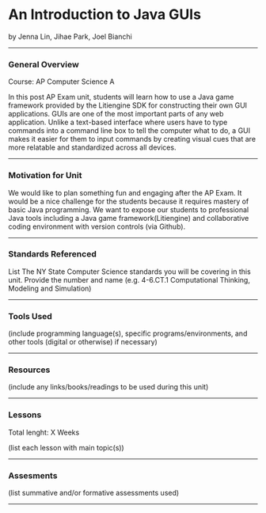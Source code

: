 # An Introduction to Java GUIs
by Jenna Lin, Jihae Park, Joel Bianchi

-----

### General Overview
Course: AP Computer Science A

In this post AP Exam unit, students will learn how to use a Java game framework provided by the Litiengine SDK for constructing their own GUI applications. GUIs are one of the most important parts of any web application. Unlike a text-based interface where users have to type commands into a command line box to tell the computer what to do, a GUI makes it easier for them to input commands by creating visual cues that are more relatable and standardized across all devices.

---

### Motivation for Unit
We would like to plan something fun and engaging after the AP Exam. It would be a nice challenge for the students because it requires mastery of basic Java programming. We want to expose our students to professional Java tools including a Java game framework(Litiengine) and collaborative coding environment with version controls (via Github). 

---

### Standards Referenced
List The NY State Computer Science standards you will be covering in this unit. Provide the number and name (e.g. 4-6.CT.1 Computational Thinking, Modeling and Simulation)

---

### Tools Used
(include programming language(s), specific programs/environments, and other tools (digital or otherwise) if necessary)

---

### Resources
(include any links/books/readings to be used during this unit)

---

### Lessons
Total lenght: X Weeks

(list each lesson with main topic(s))

---

### Assesments
(list summative and/or formative assessments used)

---
